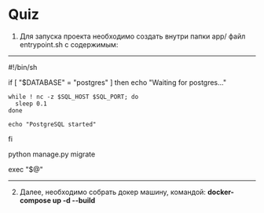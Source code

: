# Quiz
1. Для запуска проекта необходимо создать внутри папки app/ файл entrypoint.sh с содержимым:
__________________________________________________________________________________________
#!/bin/sh

if [ "$DATABASE" = "postgres" ]
then
    echo "Waiting for postgres..."

    while ! nc -z $SQL_HOST $SQL_PORT; do
      sleep 0.1
    done

    echo "PostgreSQL started"
fi


python manage.py migrate

exec "$@"
_________________________________________________________________________________________
2. Далее, необходимо собрать докер машину, командой: <b>docker-compose up -d --build</b>
